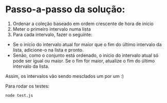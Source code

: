 # Passo-a-passo da solução:

1. Ordenar a coleção baseado em ordem crescente de hora de início
2. Meter o primeiro intervalo numa lista
3. Para cada intervalo, fazer o seguinte:
* Se o início do intervalo atual for maior que o fim do último intervalo da lista, adicione-o na lista e pronto.
* Senão, como o conjunto está ordenado, o início do intervalo atual só pode ser igual ou maior. Se o fim for maior, atualize o fim do último intervalo da lista.

Assim, os intervalos vão sendo mesclados um por um :)

Para rodar os testes:

```
node test.js
```
